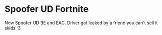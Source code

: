 # Spoofer UD Fortnite
New Spoofer UD BE and EAC. Driver got leaked by a friend you can't sell it skids :3















